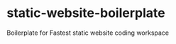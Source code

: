 static-website-boilerplate
==========================

Boilerplate for Fastest static website coding workspace


